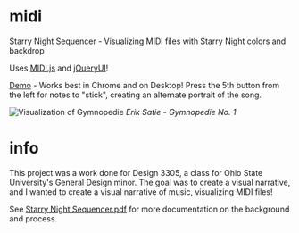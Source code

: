 # midi
Starry Night Sequencer - Visualizing MIDI files with Starry Night colors and backdrop

Uses [MIDI.js](https://galactic.ink/midi-js/) and [jQueryUI](https://jqueryui.com/)! 

[Demo](https://wustep.github.io/starry-sequencer/player.html) - Works best in Chrome and on Desktop! Press the 5th button from the left for notes to "stick", creating an alternate portrait of the song.

![Visualization of Gymnopedie](https://wustep.me/content/images/2019/05/starrynight.jpg)
*Erik Satie - Gymnopedie No. 1*

# info
This project was a work done for Design 3305, a class for Ohio State University's General Design minor. The goal was to create a visual narrative, and I wanted to create a visual narrative of music, visualizing MIDI files! 

See [Starry Night Sequencer.pdf](https://wustep.github.io/midi/Starry%20Night%20Sequencer.pdf) for more documentation on the background and process.
